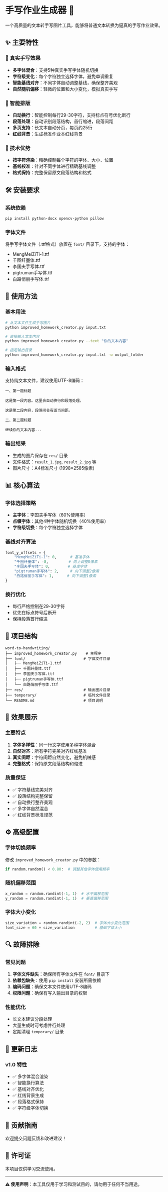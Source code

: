 # 手写作业生成器 📝

一个高质量的文本转手写图片工具，能够将普通文本转换为逼真的手写作业效果。

## ✨ 主要特性

### 🎨 真实手写效果
- **多字体混合**：支持5种真实手写字体随机切换
- **字符级变化**：每个字符独立选择字体，避免单调重复
- **智能基线对齐**：不同字体自动调整基线，确保整齐美观
- **自然随机偏移**：轻微的位置和大小变化，模拟真实手写

### 📄 智能排版
- **自动换行**：智能控制每行29-30字符，支持标点符号优化断行
- **段落处理**：自动识别段落结构，首行缩进，段落间距
- **多页支持**：长文本自动分页，每页约25行
- **红线背景**：生成标准作业本红线背景

### 🔧 技术优势
- **按字符渲染**：精确控制每个字符的字体、大小、位置
- **基线校准**：针对不同字体进行精确基线调整
- **格式保持**：完整保留原文段落结构和格式

## 🛠️ 安装要求

### 系统依赖
```bash
pip install python-docx opencv-python pillow
```

### 字体文件
将手写字体文件（.ttf格式）放置在 `font/` 目录下，支持的字体：
- MengMeiZiTi-1.ttf
- 千图纤墨体.ttf  
- 李国夫手写体.ttf
- pigtruman手写体.ttf
- 白路俏丽手写体.ttf

## 🚀 使用方法

### 基本用法
```bash
# 从文本文件生成手写图片
python improved_homework_creator.py input.txt

# 直接输入文本内容
python improved_homework_creator.py --text "你的文本内容"

# 指定输出目录
python improved_homework_creator.py input.txt -o output_folder
```

### 输入格式
支持纯文本文件，建议使用UTF-8编码：
```
一、第一题标题

这是第一段内容。这里会自动换行和段落处理。

这是第二段内容，段落间会有适当间距。

二、第二题标题

继续你的文本内容...
```

### 输出结果
- 生成的图片保存在 `res/` 目录
- 文件格式：`result_1.jpg`, `result_2.jpg` 等
- 图片尺寸：A4标准尺寸 (1998×2585像素)

## 📊 核心算法

### 字体选择策略
- **主字体**：李国夫手写体（60%使用率）
- **点缀字体**：其他4种字体随机切换（40%使用率）
- **字符级切换**：每个字符独立选择字体

### 基线对齐算法
```python
font_y_offsets = {
    "MengMeiZiTi-1": 0,      # 基准字体
    "千图纤墨体": -8,         # 向上调整8像素
    "李国夫手写体": 0,        # 基准字体  
    "pigtruman手写体": 2,     # 向下调整2像素
    "白路俏丽手写体": 1,      # 向下调整1像素
}
```

### 换行优化
- 每行严格控制在29-30字符
- 优先在标点符号后断开
- 保持段落首行缩进

## 📁 项目结构

```
word-to-handwriting/
├── improved_homework_creator.py    # 主程序
├── font/                          # 字体文件目录
│   ├── MengMeiZiTi-1.ttf
│   ├── 千图纤墨体.ttf
│   ├── 李国夫手写体.ttf
│   ├── pigtruman手写体.ttf
│   └── 白路俏丽手写体.ttf
├── res/                           # 输出图片目录
├── temporary/                     # 临时文件目录
└── README.md                      # 项目说明
```

## 🎯 效果展示

### 主要特点
1. **字体多样性**：同一行文字使用多种字体混合
2. **自然对齐**：所有字符完美对齐红线基准
3. **真实间距**：字符间距自然变化，避免机械感
4. **完整格式**：保持原文段落结构和缩进

### 质量保证
- ✅ 字符基线完美对齐
- ✅ 段落结构完整保留  
- ✅ 自动换行整齐美观
- ✅ 多字体自然混合
- ✅ 红线背景标准规范

## ⚙️ 高级配置

### 字体切换频率
修改 `improved_homework_creator.py` 中的参数：
```python
if random.random() < 0.80:  # 调整其他字体使用频率
```

### 随机偏移范围
```python
x_random = random.randint(-1, 1)  # 水平偏移范围
y_random = random.randint(-1, 1)  # 垂直偏移范围
```

### 字体大小变化
```python
size_variation = random.randint(-2, 2)  # 字体大小变化范围
font_size = 60 + size_variation         # 基础字体大小
```

## 🔍 故障排除

### 常见问题
1. **字体文件缺失**：确保所有字体文件在 `font/` 目录下
2. **依赖包缺失**：使用 `pip install` 安装所需依赖
3. **编码问题**：确保文本文件使用UTF-8编码
4. **权限问题**：确保有写入输出目录的权限

### 性能优化
- 长文本建议分段处理
- 大量生成时可考虑并行处理
- 定期清理 `temporary/` 目录

## 📝 更新日志

### v1.0 特性
- ✅ 多字体混合渲染
- ✅ 智能换行算法
- ✅ 基线对齐优化
- ✅ 红线背景生成
- ✅ 段落格式保持
- ✅ 字符级字体切换

## 🤝 贡献指南

欢迎提交问题反馈和改进建议！

## 📄 许可证

本项目仅供学习交流使用。

---

**⚠️ 使用声明**：本工具仅用于学习和测试目的，请勿用于任何不当用途。 